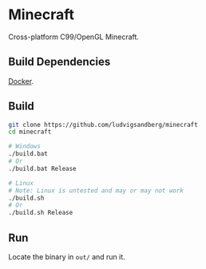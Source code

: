 # Minecraft
Cross-platform C99/OpenGL Minecraft.

## Build Dependencies
[Docker](https://www.docker.com/).

## Build
```sh
git clone https://github.com/ludvigsandberg/minecraft
cd minecraft

# Windows
./build.bat
# Or
./build.bat Release

# Linux
# Note: Linux is untested and may or may not work
./build.sh
# Or
./build.sh Release
```

## Run
Locate the binary in `out/` and run it.
